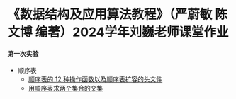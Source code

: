 # 《数据结构及应用算法教程》（严蔚敏 陈文博 编著）2024学年刘巍老师课堂作业

#### 第一次实验

* 顺序表
  * [顺序表的 12 种操作函数以及顺序表扩容的头文件](https://github.com/serendipity565/CCNU-Data-Structures/blob/main/esp1/SQListFunction.cpp)
  * [用顺序表求两个集合的交集](https://github.com/serendipity565/CCNU-Data-Structures/blob/main/esp1/SetFunction.cpp)
